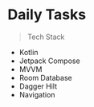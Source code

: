 # Daily Tasks


>Tech Stack
* Kotlin
* Jetpack Compose
* MVVM
* Room Database
* Dagger Hilt
* Navigation

